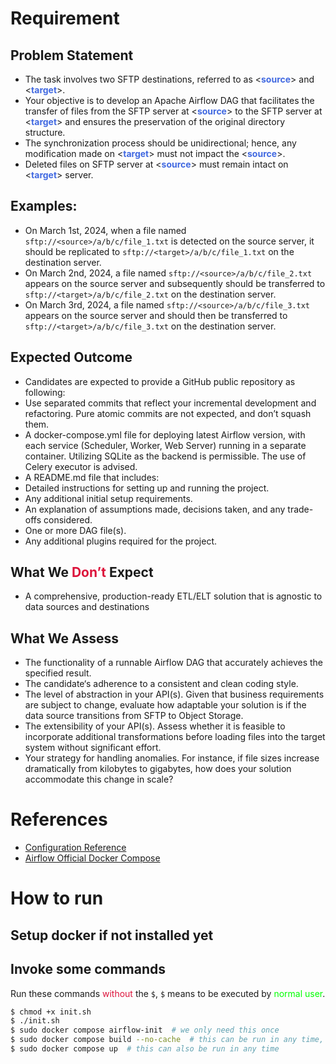 <style>
r { color: Crimson }
b { color: RoyalBlue }
g { color: Lime }
</style>

# Requirement
## Problem Statement
 - The task involves two SFTP destinations, referred to as \<<b>source</b>> and \<<b>target</b>>.
 - Your objective is to develop an Apache Airflow DAG that facilitates the transfer of files from the SFTP server at \<<b>source</b>> to the SFTP server at \<<b>target</b>> and ensures the preservation of the original directory structure.
 - The synchronization process should be unidirectional; hence, any modification made on \<<b>target</b>> must not impact the \<<b>source</b>>.
 - Deleted files on SFTP server at \<<b>source</b>> must remain intact on \<<b>target</b>> server.
## Examples:
 - On March 1st, 2024, when a file named `sftp://<source>/a/b/c/file_1.txt` is detected on the source server, it should be replicated to `sftp://<target>/a/b/c/file_1.txt` on the destination server.
 - On March 2nd, 2024, a file named `sftp://<source>/a/b/c/file_2.txt` appears on the source server and subsequently should be transferred to `sftp://<target>/a/b/c/file_2.txt` on the destination server.
 - On March 3rd, 2024, a file named `sftp://<source>/a/b/c/file_3.txt` appears on the source server and should then be transferred to `sftp://<target>/a/b/c/file_3.txt` on the destination server.
## Expected Outcome
 - Candidates are expected to provide a GitHub public repository as following:
 - Use separated commits that reflect your incremental development and refactoring. Pure atomic commits are not expected, and don’t squash them.
 - A docker-compose.yml file for deploying latest Airflow version, with each service (Scheduler, Worker, Web Server) running in a separate container. Utilizing SQLite as the backend is permissible. The use of Celery executor is advised.
 - A README.md file that includes:
 - Detailed instructions for setting up and running the project.
 - Any additional initial setup requirements.
 - An explanation of assumptions made, decisions taken, and any trade-offs considered.
 - One or more DAG file(s).
 - Any additional plugins required for the project.
## What We <r>Don’t</r> Expect
 - A comprehensive, production-ready ETL/ELT solution that is agnostic to data sources and destinations
## What We Assess
 - The functionality of a runnable Airflow DAG that accurately achieves the specified result.
 - The candidate‘s adherence to a consistent and clean coding style.
 - The level of abstraction in your API(s). Given that business requirements are subject to change, evaluate how adaptable your solution is if the data source transitions from SFTP to Object Storage.
 - The extensibility of your API(s). Assess whether it is feasible to incorporate additional transformations before loading files into the target system without significant effort.
 - Your strategy for handling anomalies. For instance, if file sizes increase dramatically from kilobytes to gigabytes, how does your solution accommodate this change in scale?


# References
 - [Configuration Reference](https://airflow.apache.org/docs/apache-airflow/stable/configurations-ref.html)
 - [Airflow Official Docker Compose](https://airflow.apache.org/docs/apache-airflow/stable/howto/docker-compose/index.html#fetching-docker-compose-yaml)

# How to run
## Setup docker if not installed yet


## Invoke some commands
Run these commands <r>without</r> the `$`, `$` means to be executed by <g>normal user</g>.
```bash
$ chmod +x init.sh
$ ./init.sh
$ sudo docker compose airflow-init  # we only need this once
$ sudo docker compose build --no-cache  # this can be run in any time, but it's better to be run after changing the requirement
$ sudo docker compose up  # this can also be run in any time
```
